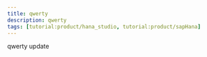 ```yaml
---
title: qwerty
description: qwerty
tags: [tutorial:product/hana_studio, tutorial:product/sapHana]
---
```


qwerty
update
